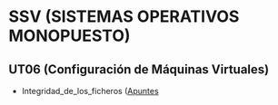 # SSV (SISTEMAS OPERATIVOS MONOPUESTO)

## UT06 (Configuración de Máquinas Virtuales)

* Integridad_de_los_ficheros \([Apuntes](./apuntes/integridad_de_los_ficheros.md)
